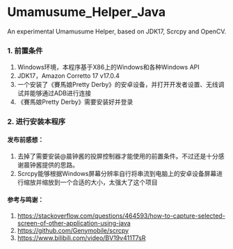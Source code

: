 # Umamusume_Helper_Java

An experimental Umamusume Helper, based on JDK17, Scrcpy and OpenCV.

### 1. 前置条件

1. Windows环境，本程序基于X86上的Windows和各种Windows API
2. JDK17，Amazon Corretto 17 v17.0.4
3. 一个安装了《賽馬娘Pretty Derby》的安卓设备，并打开开发者设置、无线调试并能够通过ADB进行连接
4. 《賽馬娘Pretty Derby》需要安装好并登录

### 2. 进行安装本程序

#### 发布前感想：

1. 去掉了需要安装@晨钟酱的投屏控制器才能使用的前置条件。不过还是十分感谢晨钟酱提供的思路。
2. Scrcpy能够根据Windows屏幕分辨率自行将串流到电脑上的安卓设备屏幕进行缩放并缩放到一个合适的大小，太强大了这个项目

#### 参考与鸣谢：

1. https://stackoverflow.com/questions/464593/how-to-capture-selected-screen-of-other-application-using-java
2. https://github.com/Genymobile/scrcpy
3. https://www.bilibili.com/video/BV19v411T7sR
